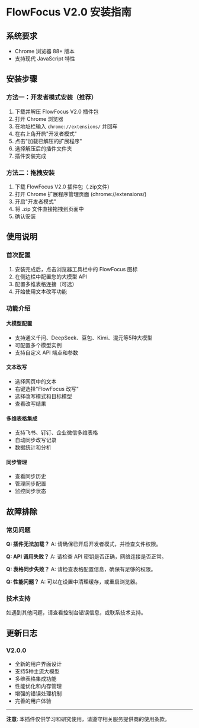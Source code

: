 # FlowFocus V2.0 安装指南

## 系统要求
- Chrome 浏览器 88+ 版本
- 支持现代 JavaScript 特性

## 安装步骤

### 方法一：开发者模式安装（推荐）
1. 下载并解压 FlowFocus V2.0 插件包
2. 打开 Chrome 浏览器
3. 在地址栏输入 `chrome://extensions/` 并回车
4. 在右上角开启"开发者模式"
5. 点击"加载已解压的扩展程序"
6. 选择解压后的插件文件夹
7. 插件安装完成

### 方法二：拖拽安装
1. 下载 FlowFocus V2.0 插件包（.zip文件）
2. 打开 Chrome 扩展程序管理页面 (chrome://extensions/)
3. 开启"开发者模式"
4. 将 .zip 文件直接拖拽到页面中
5. 确认安装

## 使用说明

### 首次配置
1. 安装完成后，点击浏览器工具栏中的 FlowFocus 图标
2. 在侧边栏中配置您的大模型 API
3. 配置多维表格连接（可选）
4. 开始使用文本改写功能

### 功能介绍

#### 大模型配置
- 支持通义千问、DeepSeek、豆包、Kimi、混元等5种大模型
- 可配置多个模型实例
- 支持自定义 API 端点和参数

#### 文本改写
- 选择网页中的文本
- 右键选择"FlowFocus 改写"
- 选择改写模式和目标模型
- 查看改写结果

#### 多维表格集成
- 支持飞书、钉钉、企业微信多维表格
- 自动同步改写记录
- 数据统计和分析

#### 同步管理
- 查看同步历史
- 管理同步配置
- 监控同步状态

## 故障排除

### 常见问题

**Q: 插件无法加载？**
A: 请确保已开启开发者模式，并检查文件权限。

**Q: API 调用失败？**
A: 请检查 API 密钥是否正确，网络连接是否正常。

**Q: 表格同步失败？**
A: 请检查表格配置信息，确保有足够的权限。

**Q: 性能问题？**
A: 可以在设置中清理缓存，或重启浏览器。

### 技术支持
如遇到其他问题，请查看控制台错误信息，或联系技术支持。

## 更新日志

### V2.0.0
- 全新的用户界面设计
- 支持5种主流大模型
- 多维表格集成功能
- 性能优化和内存管理
- 增强的错误处理机制
- 完善的用户体验

---

**注意**: 本插件仅供学习和研究使用，请遵守相关服务提供商的使用条款。
